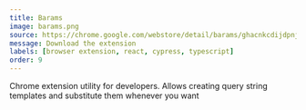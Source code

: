 ```yaml
---
title: Barams
image: barams.png
source: https://chrome.google.com/webstore/detail/barams/ghacnkcdijdpnjlkachebamchlpicolj
message: Download the extension
labels: [browser extension, react, cypress, typescript]
order: 9
---
```


Chrome extension utility for developers. Allows creating query string templates and substitute them whenever you want
